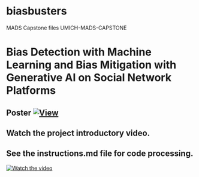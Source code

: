# biasbusters
 MADS Capstone files
 UMICH-MADS-CAPSTONE 
# Bias Detection with Machine Learning and Bias Mitigation with Generative AI on Social Network Platforms
## Poster [![View](resources/poster-preview.png)](https://github.com/celiabbanks/biasbusters/blob/main/bias_project/src/Team21_Banks_BiasBusters_Poster-PDF.pdf)

## Watch the project introductory video.
## See the instructions.md file for code processing.

[![Watch the video](https://img.youtube.com/vi/9EGIPEpjCz0/maxresdefault.jpg)](https://youtu.be/9EGIPEpjCz0)

